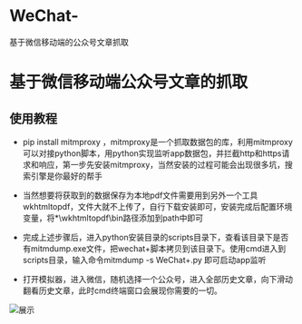 # WeChat-
基于微信移动端的公众号文章抓取
# 基于微信移动端公众号文章的抓取
## 使用教程
* pip install mitmproxy ，mitmproxy是一个抓取数据包的库，利用mitmproxy可以对接python脚本，用python实现监听app数据包，并拦截http和https请求和响应，第一步先安装mitmproxy，当然安装的过程可能会出现很多坑，搜索引擎是你最好的帮手

* 当然想要将获取到的数据保存为本地pdf文件需要用到另外一个工具wkhtmltopdf，文件大就不上传了，自行下载安装即可，安装完成后配置环境变量，将*\wkhtmltopdf\bin路径添加到path中即可

* 完成上述步骤后，进入python安装目录的scripts目录下，查看该目录下是否有mitmdump.exe文件，把wechat+脚本拷贝到该目录下。使用cmd进入到scripts目录，输入命令mitmdump -s WeChat+.py 即可启动app监听

* 打开模拟器，进入微信，随机选择一个公众号，进入全部历史文章，向下滑动翻看历史文章，此时cmd终端窗口会展现你需要的一切。

![展示](https://github.com/xiaohanxxx/WeChat-/blob/master/7A04590F82692E3CF4F0080B3B3F6366.gif "效果展示")
